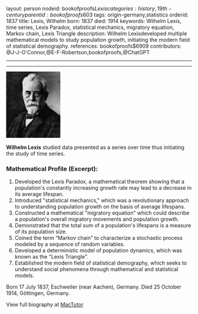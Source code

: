 layout: person
nodeid: bookofproofs$Lexis
categories: history,19th-century
parentid: bookofproofs$603
tags: origin-germany,statistics
orderid: 1837
title: Lexis, Wilhelm
born: 1837
died: 1914
keywords: Wilhelm Lexis, time series, Lexis Paradox, statistical mechanics, migratory equation, Markov chain, Lexis Triangle
description: Wilhelm Lexisdeveloped multiple mathematical models to study population growth, initiating the modern field of statistical demography.
references: bookofproofs$6909
contributors: @J-J-O'Connor,@E-F-Robertson,bookofproofs,@ChatGPT

---



---

![Lexis.jpg](https://github.com/bookofproofs/bookofproofs.github.io/blob/main/_sources/_assets/images/portraits/Lexis.jpg?raw=true)

**Wilhelm Lexis** studied data presented as a series over time thus initiating the study of time series.

### Mathematical Profile (Excerpt):
1. Developed the Lexis Paradox, a mathematical theorem showing that a population's constantly increasing growth rate may lead to a decrease in its average lifespan.
2. Introduced "statistical mechanics," which was a revolutionary approach to understanding population growth on the basis of average lifespans.
3. Constructed a mathematical "migratory equation" which could describe a population's overall migratory movements and population growth.
4. Demonstrated that the total sum of a population's lifespans is a measure of its population size.
5. Coined the term “Markov chain” to characterize a stochastic process modeled by a sequence of random variables.
6. Developed a deterministic model of population dynamics, which was known as the "Lexis Triangle".
7. Established the modern field of statistical demography, which seeks to understand social phenomena through mathematical and statistical models.

Born 17 July 1837, Eschweiler (near Aachen), Germany. Died 25 October 1914, Göttingen, Germany.

View full biography at [MacTutor](https://mathshistory.st-andrews.ac.uk/Biographies/Lexis/)
